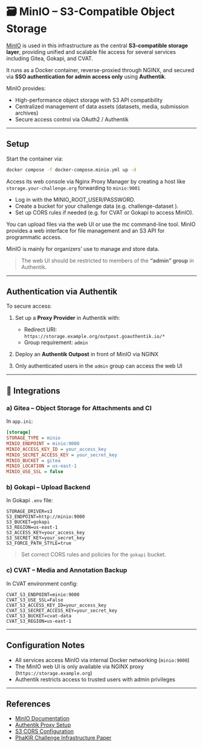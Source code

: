 
# 🗃️ MinIO – S3-Compatible Object Storage

[MinIO](https://github.com/minio/minio) is used in this infrastructure as the central **S3-compatible storage layer**, providing unified and scalable file access for several services including Gitea, Gokapi, and CVAT.

It runs as a Docker container, reverse-proxied through NGINX, and secured via **SSO authentication for admin access only** using **Authentik**.

MinIO provides:

- High-performance object storage with S3 API compatibility
- Centralized management of data assets (datasets, media, submission archives)
- Secure access control via OAuth2 / Authentik

---

## Setup

Start the container via:

```bash
docker compose -f docker-compose.minio.yml up -d
```
Access its web console via Nginx Proxy Manager by creating a host like `storage.your-challenge.org` forwarding to `minio:9001`

- Log in with the MINIO_ROOT_USER/PASSWORD.
- Create a bucket for your challenge data (e.g. challenge-dataset ).
- Set up CORS rules if needed (e.g. for CVAT or Gokapi to access MinIO).

You can upload files via the web UI or use the mc command-line tool. MinIO provides a web interface
for file management and an S3 API for programmatic access.

MinIO is mainly for organizers’ use to manage and store data.

> The web UI should be restricted to members of the **“admin” group** in Authentik.

---


## Authentication via Authentik

To secure access:

1. Set up a **Proxy Provider** in Authentik with:
   - Redirect URI: `https://storage.example.org/outpost.goauthentik.io/*`
   - Group requirement: `admin`

2. Deploy an **Authentik Outpost** in front of MinIO via NGINX

3. Only authenticated users in the `admin` group can access the web UI

---

## 🧩 Integrations

### a) Gitea – Object Storage for Attachments and CI

In `app.ini`:

```ini
[storage]
STORAGE_TYPE = minio
MINIO_ENDPOINT = minio:9000
MINIO_ACCESS_KEY_ID = your_access_key
MINIO_SECRET_ACCESS_KEY = your_secret_key
MINIO_BUCKET = gitea
MINIO_LOCATION = us-east-1
MINIO_USE_SSL = false
```

### b) Gokapi – Upload Backend

In Gokapi `.env` file:

```env
STORAGE_DRIVER=s3
S3_ENDPOINT=http://minio:9000
S3_BUCKET=gokapi
S3_REGION=us-east-1
S3_ACCESS_KEY=your_access_key
S3_SECRET_KEY=your_secret_key
S3_FORCE_PATH_STYLE=true
```

> Set correct CORS rules and policies for the `gokapi` bucket.

### c) CVAT – Media and Annotation Backup

In CVAT environment config:

```env
CVAT_S3_ENDPOINT=minio:9000
CVAT_S3_USE_SSL=False
CVAT_S3_ACCESS_KEY_ID=your_access_key
CVAT_S3_SECRET_ACCESS_KEY=your_secret_key
CVAT_S3_BUCKET=cvat-data
CVAT_S3_REGION=us-east-1
```

---

## Configuration Notes

- All services access MinIO via internal Docker networking (`minio:9000`)
- The MinIO web UI is only available via NGINX proxy (`https://storage.example.org`)
- Authentik restricts access to trusted users with admin privileges

---

## References

- [MinIO Documentation](https://min.io/docs/)
- [Authentik Proxy Setup](https://goauthentik.io/docs/providers/proxy/)
- [S3 CORS Configuration](https://docs.min.io/docs/minio-server-cors-support.html)
- [PhaKIR Challenge Infrastructure Paper](https://doi.org/10.1007/978-3-031-49977-2_21)
